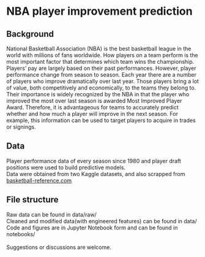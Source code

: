 # NBA player improvement prediction
## Background
National Basketball Association (NBA) is the best basketball league in the world with millions of fans worldwide. How players on a team perform is the most important factor that determines which team wins the championship. Players’ pay are largely based on their past performances. However, player performance change from season to season. Each year there are a number of players who improve dramatically over last year. Those players bring a lot of value, both competitively and economically, to the teams they belong to. Their importance is widely recognized by the NBA in that the player who improved the most over last season is awarded Most Improved Player Award. Therefore, it is advantageous for teams to accurately predict whether and how much a player will improve in the next season. For example, this information can be used to target players to acquire in trades or signings.<br>
## Data
Player performance data of every season since 1980 and player draft positions were used to build predictive models.<br>
Data were obtained from two Kaggle datasets, and also scrapped from [basketball-reference.com](basketball-reference.com)<br>
## File structure
Raw data can be found in data/raw/<br>
Cleaned and modified data(with engineered features) can be found in data/<br>
Code and figures are in Jupyter Notebook form and can be found in notebooks/<br>
<br>
Suggestions or discussions are welcome.
